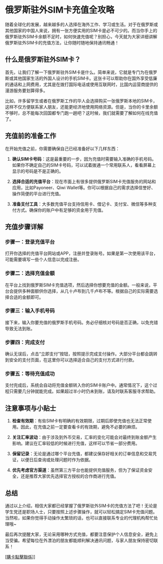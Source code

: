 # 俄罗斯驻外SIM卡充值全攻略

随着全球化的发展，越来越多的人选择在海外工作、学习或生活。对于在俄罗斯或其他国家的中国人来说，拥有一张方便实用的SIM卡是必不可少的。而当你手上的俄罗斯驻外SIM卡余额不足时，如何快速充值呢？别担心，今天就为大家详细讲解俄罗斯驻外SIM卡的充值方法，让你随时随地保持通讯畅通！

## 什么是俄罗斯驻外SIM卡？

首先，让我们了解一下俄罗斯驻外SIM卡是什么。简单来说，它就是专门为在俄罗斯或其他国家生活的外国人设计的手机SIM卡。这张卡可以帮助你在国外享受低廉的通话和上网费用，尤其是在拨打国际电话或使用互联网时，比国内运营商提供的漫游服务要划算得多。

比如，许多留学生或者在俄罗斯工作的华人会选择购买一张俄罗斯本地的SIM卡，这样不仅方便联系家人朋友，还能更经济地使用网络资源。但是，当你的卡里余额不够时，总不能每次回国都专门跑一趟吧？这时候，我们就需要了解如何在线充值了。

## 充值前的准备工作

在开始充值之前，你需要确保自己已经准备好以下几样东西：

1. **确认SIM卡号码**：这是最重要的一步，因为充值时需要输入准确的手机号码。如果你不确定自己的SIM卡号码，可以试着拨通一个常用联系人，看看屏幕上显示的号码是不是正确的。

2. **选择合适的充值平台**：现在市面上有很多提供俄罗斯SIM卡充值服务的网站和应用，比如Payoneer、Qiwi Wallet等。你可以根据自己的需求选择信誉好、操作简便的平台进行充值。

3. **准备支付工具**：大多数充值平台支持信用卡、借记卡、支付宝、微信等多种支付方式。确保你的账户中有足够的资金用于充值。

## 充值步骤详解

### 步骤一：登录充值平台

打开你选择的充值平台网站或APP，注册并登录账号。如果是第一次使用该平台，可能需要填写一些个人信息以完成注册。

### 步骤二：选择充值金额

在平台上找到俄罗斯SIM卡充值选项，然后选择你想要充值的金额。一般来说，平台会提供多种面额供你选择，从几十卢布到几千卢布不等。根据自己的实际需要选择合适的金额即可。

### 步骤三：输入手机号码

接下来，输入你要充值的俄罗斯手机号码。务必仔细核对号码是否正确，以免充错导致无法到账。

### 步骤四：完成支付

确认无误后，点击“立即支付”按钮，按照提示完成支付操作。大部分平台都会跳转到安全的支付页面，在这里你可以选择适合自己的支付方式进行付款。

### 步骤五：等待充值成功

支付完成后，系统会自动将充值金额转入你的SIM卡账户中。通常情况下，这个过程只需要几分钟就能完成。如果超过半小时仍未到账，请及时联系客服寻求帮助。

## 注意事项与小贴士

1. **检查有效期**：有些SIM卡有明确的有效期限，过期后即使充值也无法正常使用。因此，在充值之前一定要查看卡的有效期，避免不必要的麻烦。

2. **关注汇率波动**：由于涉及到外币交易，汇率的变化可能会对最终到账金额产生影响。建议在汇率较低的时候进行充值，这样可以节省一部分费用。

3. **保留记录**：无论是通过哪个平台充值，都建议保存好相关的订单信息和交易凭证，以便日后查询或处理问题时作为依据。

4. **优先考虑官方渠道**：虽然第三方平台也能提供充值服务，但为了保证资金安全，还是推荐大家优先选择官方授权的合作商进行充值。

## 总结

通过以上介绍，相信大家都已经掌握了俄罗斯驻外SIM卡的充值方法了吧！无论是学生党还是职场人士，只要按照上述步骤操作，就可以轻松搞定SIM卡充值问题。当然啦，如果你觉得手动操作太繁琐的话，也可以直接联系专业的代理机构帮忙处理哦~

最后再次提醒大家，无论采用哪种方式充值，都要注意保护个人信息安全，避免上当受骗。希望每位在外漂泊的朋友都能顺利解决通讯问题，与家人朋友保持密切联系！

[[購卡點擊聯係](https://t.me/s/esim1088)]]